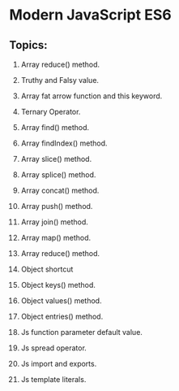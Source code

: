 # Modern JavaScript ES6

## Topics:

1. Array reduce() method.

2. Truthy and Falsy value.

3. Array fat arrow function and this keyword.

4. Ternary Operator.

5. Array find() method.

6. Array findIndex() method.

7. Array slice() method.

8. Array splice() method.

9. Array concat() method.

10. Array push() method.

11. Array join() method.

12. Array map() method.

13. Array reduce() method.

14. Object shortcut 

15. Object keys() method.

16. Object values() method.

17. Object entries() method.

18. Js function parameter default  value.

19. Js spread operator.

20. Js import and exports.

21. Js template literals.


